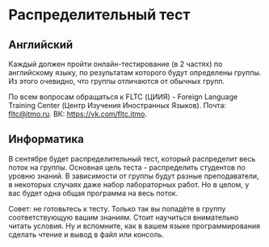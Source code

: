 # Распределительный тест

## Английский

Каждый должен пройти онлайн-тестирование (в 2 частях) по английскому языку, по результатам которого будут определены группы. Из этого очевидно, что группы отличаются от обычных групп.

По всем вопросам обращаться к FLTC (ЦИИЯ) - Foreign Language Training Center (Центр Изучения Иностранных Языков). Почта: fltc@itmo.ru. ВК: https://vk.com/fltc.itmo.

## Информатика

В сентябре будет распределительный тест, который распределит весь поток на группы. Основная цель теста - распределить студентов по уровню знаний. В зависимости от группы будут разные преподаватели, в некоторых случаях даже набор лабораторных работ. Но в целом, у вас будет одна общая программа на весь поток.

Совет: не готовьтесь к тесту. Только так вы попадёте в группу соответствующую вашим знаниям. Стоит научиться внимательно читать условия. Ну и вспомните, как в вашем языке программирования сделать чтение и вывод в файл или консоль.